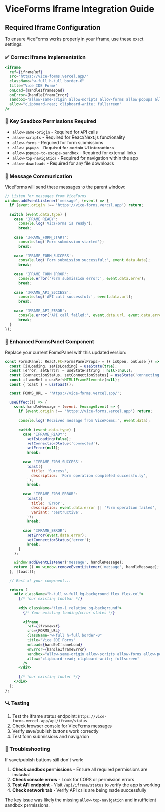 # ViceForms Iframe Integration Guide

## Required Iframe Configuration

To ensure ViceForms works properly in your iframe, use these exact settings:

### ✅ Correct Iframe Implementation

```jsx
<iframe
  ref={iframeRef}
  src="https://vice-forms.vercel.app/"
  className="w-full h-full border-0"
  title="Vice IDE Forms"
  onLoad={handleIframeLoad}
  onError={handleIframeError}
  sandbox="allow-same-origin allow-scripts allow-forms allow-popups allow-popups-to-escape-sandbox allow-top-navigation allow-downloads"
  allow="clipboard-read; clipboard-write; fullscreen"
/>
```

### 🔧 Key Sandbox Permissions Required

- `allow-same-origin` - Required for API calls
- `allow-scripts` - Required for React/Next.js functionality
- `allow-forms` - Required for form submissions
- `allow-popups` - Required for certain UI interactions
- `allow-popups-to-escape-sandbox` - Required for external links
- `allow-top-navigation` - Required for navigation within the app
- `allow-downloads` - Required for any file downloads

### 📡 Message Communication

ViceForms will send these messages to the parent window:

```javascript
// Listen for messages from ViceForms
window.addEventListener('message', (event) => {
  if (event.origin !== 'https://vice-forms.vercel.app') return;
  
  switch (event.data.type) {
    case 'IFRAME_READY':
      console.log('ViceForms is ready');
      break;
      
    case 'IFRAME_FORM_START':
      console.log('Form submission started');
      break;
      
    case 'IFRAME_FORM_SUCCESS':
      console.log('Form submission successful:', event.data.data);
      break;
      
    case 'IFRAME_FORM_ERROR':
      console.error('Form submission error:', event.data.error);
      break;
      
    case 'IFRAME_API_SUCCESS':
      console.log('API call successful:', event.data.url);
      break;
      
    case 'IFRAME_API_ERROR':
      console.error('API call failed:', event.data.url, event.data.error);
      break;
  }
});
```

### 🚀 Enhanced FormsPanel Component

Replace your current FormsPanel with this updated version:

```jsx
const FormsPanel: React.FC<FormsPanelProps> = ({ isOpen, onClose }) => {
  const [isLoading, setIsLoading] = useState(true);
  const [error, setError] = useState<string | null>(null);
  const [connectionStatus, setConnectionStatus] = useState('connecting');
  const iframeRef = useRef<HTMLIFrameElement>(null);
  const { toast } = useToast();

  const FORMS_URL = 'https://vice-forms.vercel.app/';

  useEffect(() => {
    const handleMessage = (event: MessageEvent) => {
      if (event.origin !== 'https://vice-forms.vercel.app') return;
      
      console.log('Received message from ViceForms:', event.data);
      
      switch (event.data.type) {
        case 'IFRAME_READY':
          setIsLoading(false);
          setConnectionStatus('connected');
          setError(null);
          break;
          
        case 'IFRAME_FORM_SUCCESS':
          toast({
            title: 'Success',
            description: 'Form operation completed successfully',
          });
          break;
          
        case 'IFRAME_FORM_ERROR':
          toast({
            title: 'Error',
            description: event.data.error || 'Form operation failed',
            variant: 'destructive',
          });
          break;
          
        case 'IFRAME_ERROR':
          setError(event.data.error);
          setConnectionStatus('error');
          break;
      }
    };

    window.addEventListener('message', handleMessage);
    return () => window.removeEventListener('message', handleMessage);
  }, [toast]);

  // Rest of your component...
  
  return (
    <div className="h-full w-full bg-background flex flex-col">
      {/* Your existing toolbar */}
      
      <div className="flex-1 relative bg-background">
        {/* Your existing loading/error states */}
        
        <iframe
          ref={iframeRef}
          src={FORMS_URL}
          className="w-full h-full border-0"
          title="Vice IDE Forms"
          onLoad={handleIframeLoad}
          onError={handleIframeError}
          sandbox="allow-same-origin allow-scripts allow-forms allow-popups allow-popups-to-escape-sandbox allow-top-navigation allow-downloads"
          allow="clipboard-read; clipboard-write; fullscreen"
        />
      </div>
      
      {/* Your existing footer */}
    </div>
  );
};
```

### 🔍 Testing

1. Test the iframe status endpoint: `https://vice-forms.vercel.app/api/iframe/status`
2. Check browser console for ViceForms messages
3. Verify save/publish buttons work correctly
4. Test form submissions and navigation

### 🐛 Troubleshooting

If save/publish buttons still don't work:

1. **Check sandbox permissions** - Ensure all required permissions are included
2. **Check console errors** - Look for CORS or permission errors
3. **Test API endpoint** - Visit `/api/iframe/status` to verify the app is working
4. **Check network tab** - Verify API calls are being made successfully

The key issue was likely the missing `allow-top-navigation` and insufficient sandbox permissions.
